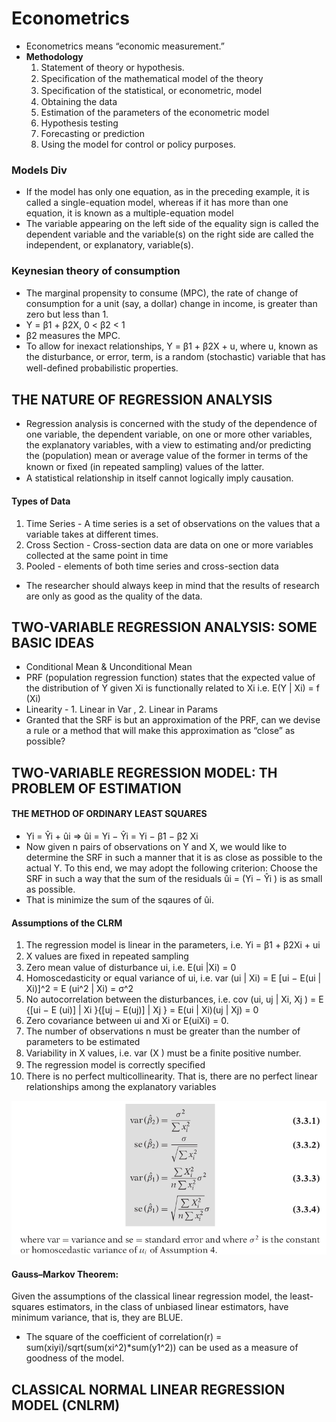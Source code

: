 # Econometrics
- Econometrics means “economic measurement.”
- **Methodology**
  1. Statement of theory or hypothesis.
  2. Speciﬁcation of the mathematical model of the theory
  3. Speciﬁcation of the statistical, or econometric, model
  4. Obtaining the data
  5. Estimation of the parameters of the econometric model
  6. Hypothesis testing
  7. Forecasting or prediction
  8. Using the model for control or policy purposes.


### Models Div
- If the model has only one equation, as in the preceding example, it is called a single-equation model, whereas if it has more than one equation, it is known as a multiple-equation model
- The variable appearing on the left side of the equality sign is called the dependent variable and the variable(s) on the right side are called the independent, or explanatory, variable(s).

### Keynesian theory of consumption
- The marginal propensity to consume
(MPC), the rate of change of consumption for a unit (say, a dollar) change in income, is greater than zero but less than 1.
- Y = β1 + β2X,  0 < β2 < 1
- β2 measures the MPC.
- To allow for inexact relationships, Y = β1 + β2X + u, where u, known as the disturbance, or error, term, is a random (stochastic) variable that has well-deﬁned probabilistic properties.

## THE NATURE OF REGRESSION ANALYSIS
- Regression analysis is concerned with the study of the dependence of one variable, the dependent variable, on one or more other variables, the explanatory variables, with a view to estimating and/or predicting the (population) mean or average value of the former in terms of the known or ﬁxed (in repeated sampling) values of the latter.
- A statistical relationship in itself cannot logically imply causation.

#### Types of Data
1. Time Series - A time series is a set of observations on the values that a variable takes at different times.
2. Cross Section - Cross-section data are data on one or more variables collected at the same point in time
3. Pooled - elements of both time series and cross-section data

- The researcher should always keep in mind that the results of research are only as good as the quality of the data.

## TWO-VARIABLE REGRESSION ANALYSIS: SOME BASIC IDEAS
- Conditional Mean & Unconditional Mean
- PRF (population regression function) states that the expected value of the distribution of Y given Xi is functionally related to Xi i.e. E(Y | Xi) = f (Xi)
- Linearity - 1. Linear in Var , 2. Linear in Params
- Granted that the SRF is but an approximation of the PRF, can we devise a rule or a method that will make this approximation as “close” as possible?

## TWO-VARIABLE REGRESSION MODEL: TH PROBLEM OF ESTIMATION

#### THE METHOD OF ORDINARY LEAST SQUARES
- Yi = Ŷi + ûi
=> ûi = Yi − Ŷi
= Yi − β̂1 − β̂2 Xi
- Now given n pairs of observations on Y and X, we would like to determine the SRF in such a manner that it is as close as possible to the actual Y. To this end, we may adopt the following  criterion: Choose the SRF in such a way that the sum of the residuals ûi = (Yi − Ŷi ) is as small as possible.
- That is minimize the sum of the sqaures of ûi.

#### Assumptions of the CLRM
1. The regression model is linear in the parameters, i.e. Yi = β1 + β2Xi + ui
2. X values are ﬁxed in repeated sampling
3. Zero mean value of disturbance ui, i.e. E(ui |Xi) = 0
4. Homoscedasticity or equal variance of ui, i.e. var (ui | Xi) = E [ui − E(ui | Xi)]^2 = E (ui^2 | Xi) = σ^2
5. No autocorrelation between the disturbances, i.e. cov (ui, uj | Xi, Xj ) = E {[ui − E (ui)] | Xi }{[uj − E(uj)] | Xj } = E(ui | Xi)(uj | Xj) = 0
6. Zero covariance between ui and Xi or E(uiXi) = 0.
7. The number of observations n must be greater than the number of parameters to be estimated
8. Variability in X values, i.e. var (X ) must be a ﬁnite positive number.
9. The regression model is correctly speciﬁed
10. There is no perfect multicollinearity. That is, there are no perfect linear relationships among the explanatory variables

![alt text](image.png)

#### Gauss–Markov Theorem: 
Given the assumptions of the classical linear regression model, the least-squares estimators, in the class of unbiased linear estimators, have minimum variance, that is, they are BLUE.

- The square of the coefficient of correlation(r) = sum(xiyi)/sqrt(sum(xi^2)*sum(y1^2)) can be used as a measure of goodness of the model. 

## CLASSICAL NORMAL LINEAR REGRESSION MODEL (CNLRM)
